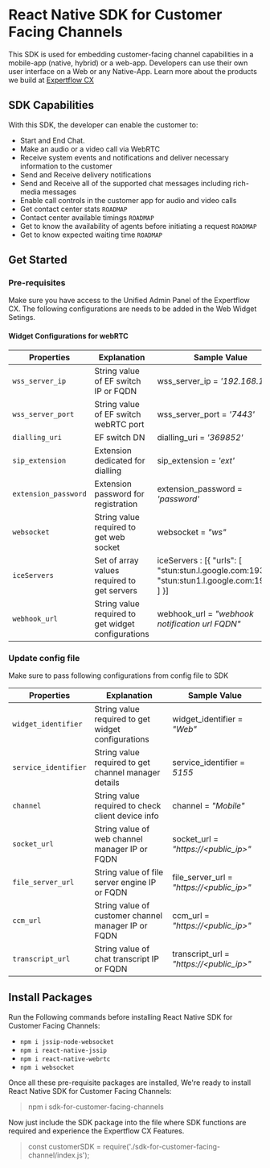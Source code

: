 ﻿# React Native SDK for Customer Facing Channels
 This SDK is used for embedding customer-facing channel capabilities in a mobile-app (native, hybrid) or a web-app. Developers can use their own user interface on a Web or any Native-App. Learn more about the products we build at [Expertflow CX](https://docs.expertflow.com)
 
 ## SDK Capabilities
 With this SDK, the developer can enable the customer to:
 
 * Start and End Chat.
 * Make an audio or a video call via WebRTC
 * Receive system events and notifications and deliver necessary information to the customer
 * Send and Receive delivery notifications
 * Send and Receive all of the supported chat messages including rich-media messages
 * Enable call controls in the customer app for audio and video calls 
 * Get contact center stats `ROADMAP`
 * Contact center available timings `ROADMAP`
 * Get to know the availability of agents before initiating a request `ROADMAP`
 * Get to know expected waiting time `ROADMAP`
 
 ## Get Started
 
 ### Pre-requisites
 Make sure you have access to the Unified Admin Panel of the Expertflow CX. The following configurations are needs to be added in the Web Widget Setings.
 
 #### Widget Configurations for webRTC
 
 Properties | Explanation | Sample Value
--- | --- | ---
`wss_server_ip` | String value of EF switch IP or FQDN | wss_server_ip = *'192.168.1.201'*
`wss_server_port` | String value of EF switch webRTC port | wss_server_port = *'7443'*
`dialling_uri` | EF switch DN | dialling_uri = *'369852'*
`sip_extension` | Extension dedicated for dialling | sip_extension = *'ext'*
`extension_password` | Extension password for registration | extension_password = *'password'*
`websocket` | String value required to get web socket | websocket = *"ws"*
`iceServers` | Set of array values required to get servers | iceServers : [{ "urls": [ "stun:stun.l.google.com:19302" , "stun:stun1.l.google.com:19302" ] }]
`webhook_url` | String value required to get widget configurations | webhook_url = *"webhook notification url FQDN"*


### Update config file
Make sure to pass following configurations from config file to SDK

Properties | Explanation | Sample Value
--- | --- | ---
`widget_identifier` | String value required to get widget configurations | widget_identifier = *"Web"*
`service_identifier` | String value required to get channel manager details | service_identifier = *5155*
`channel` | String value required to check client device info | channel = *"Mobile"*
`socket_url` | String value of web channel manager IP or FQDN | socket_url = *"https://<public_ip>"*
`file_server_url` | String value of file server engine IP or FQDN | file_server_url = *"https://<public_ip>"*
`ccm_url` | String value of customer channel manager IP or FQDN | ccm_url = *"https://<public_ip>"*
`transcript_url` | String value of chat transcript IP or FQDN | transcript_url = *"https://<public_ip>"*


## Install Packages
Run the Following commands before installing React Native SDK for Customer Facing Channels:

* `npm i jssip-node-websocket`
* `npm i react-native-jssip`
* `npm i react-native-webrtc`
* `npm i websocket`

Once all these pre-requisite packages are installed, We're ready to install React Native SDK for Customer Facing Channels:
> npm i sdk-for-customer-facing-channels 

Now just include the SDK package into the file where SDK functions are required and experience the Expertflow CX Features.
> const customerSDK = require('./sdk-for-customer-facing-channel/index.js');
